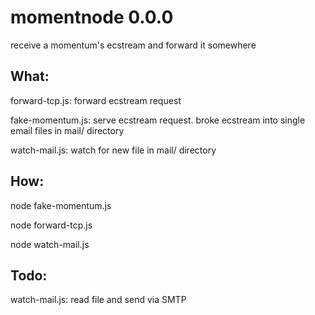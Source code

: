 momentnode 0.0.0
================

receive a momentum's ecstream and forward it somewhere

What:
-----
forward-tcp.js:
  forward ecstream request

fake-momentum.js:
  serve ecstream request.
  broke ecstream into single email files in mail/ directory

watch-mail.js:
  watch for new file in mail/ directory

How:
----
node fake-momentum.js

node forward-tcp.js 

node watch-mail.js


Todo:
-----
watch-mail.js: read file and send via SMTP
